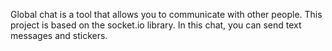 Global chat is a tool that allows you to communicate with other people. This project is based on the socket.io library. In this chat, you can send text messages and stickers.